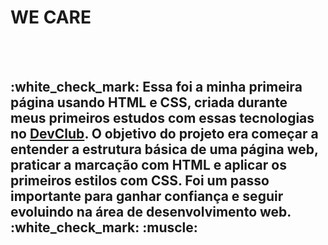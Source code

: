   <h1>WE CARE</h1>
  <br>
  <br>
<h2> :white_check_mark: Essa foi a minha primeira página usando HTML e CSS, criada durante meus primeiros estudos com essas tecnologias no <a href="https://rodolfomori.com.br/devclub">DevClub</a>. O objetivo do projeto era começar a entender a estrutura básica de uma página web,
praticar a marcação com HTML e aplicar os primeiros estilos com CSS. Foi um passo importante para ganhar confiança e seguir evoluindo na área de desenvolvimento web. :white_check_mark: :muscle: </h2>
  <br>
  <br>

  
  <img scr="https://github.com/MarcosGomes17/Minha-primeira-pagina/blob/master/IMG/Illustration%202.png?raw=true" >

  
  <br>
